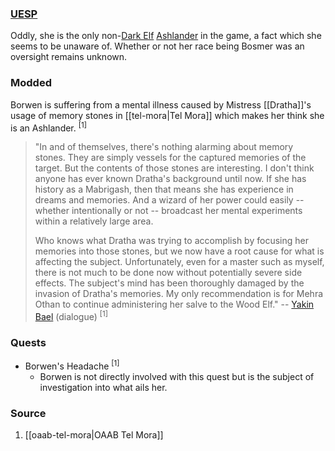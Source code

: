 ### [UESP](https://en.uesp.net/wiki/Morrowind:Borwen)
Oddly, she is the only non-[Dark Elf](https://en.uesp.net/wiki/Morrowind:Dark_Elf "Morrowind:Dark Elf") [Ashlander](https://en.uesp.net/wiki/Morrowind:Ashlanders "Morrowind:Ashlanders") in the game, a fact which she seems to be unaware of. Whether or not her race being Bosmer was an oversight remains unknown.
### Modded
Borwen is suffering from a mental illness caused by Mistress [[Dratha]]'s usage of memory stones in [[tel-mora|Tel Mora]] which makes her think she is an Ashlander. <sup>[1]</sup>

> "In and of themselves, there's nothing alarming about memory stones. They are simply vessels for the captured memories of the target. But the contents of those stones are interesting. I don't think anyone has ever known Dratha's background until now. If she has history as a Mabrigash, then that means she has experience in dreams and memories. And a wizard of her power could easily -- whether intentionally or not -- broadcast her mental experiments within a relatively large area.
> 
> Who knows what Dratha was trying to accomplish by focusing her memories into those stones, but we now have a root cause for what is affecting the subject. Unfortunately, even for a master such as myself, there is not much to be done now without potentially severe side effects. The subject's mind has been thoroughly damaged by the invasion of Dratha's memories. My only recommendation is for Mehra Othan to continue administering her salve to the Wood Elf."
> -- [Yakin Bael](https://en.uesp.net/wiki/Morrowind:Yakin_Bael) (dialogue) <sup>[1]</sup>
### Quests
* Borwen's Headache <sup>[1]</sup>
	* Borwen is not directly involved with this quest but is the subject of investigation into what ails her.
### Source
1. [[oaab-tel-mora|OAAB Tel Mora]]